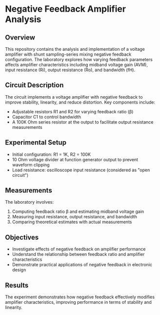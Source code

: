 # Negative Feedback Amplifier Analysis

## Overview
This repository contains the analysis and implementation of a voltage amplifier with shunt sampling-series mixing negative feedback configuration. The laboratory explores how varying feedback parameters affects amplifier characteristics including midband voltage gain (AVM), input resistance (Ri), output resistance (Ro), and bandwidth (fH).

## Circuit Description
The circuit implements a voltage amplifier with negative feedback to improve stability, linearity, and reduce distortion. Key components include:
- Adjustable resistors R1 and R2 for varying feedback ratio (β)
- Capacitor C1 to control bandwidth
- A 100K Ohm series resistor at the output to facilitate output resistance measurements

## Experimental Setup
- Initial configuration: R1 = 1K, R2 = 100K
- 10 Ohm voltage divider at function generator output to prevent waveform clipping
- Load resistance: oscilloscope input resistance (considered as "open circuit")

## Measurements
The laboratory involves:
1. Computing feedback ratio β and estimating midband voltage gain
2. Measuring input resistance, output resistance, and bandwidth
3. Comparing theoretical estimates with actual measurements

## Objectives
- Investigate effects of negative feedback on amplifier performance
- Understand the relationship between feedback ratio and amplifier characteristics
- Demonstrate practical applications of negative feedback in electronic design

## Results
The experiment demonstrates how negative feedback effectively modifies amplifier characteristics, improving performance in terms of stability and linearity.

